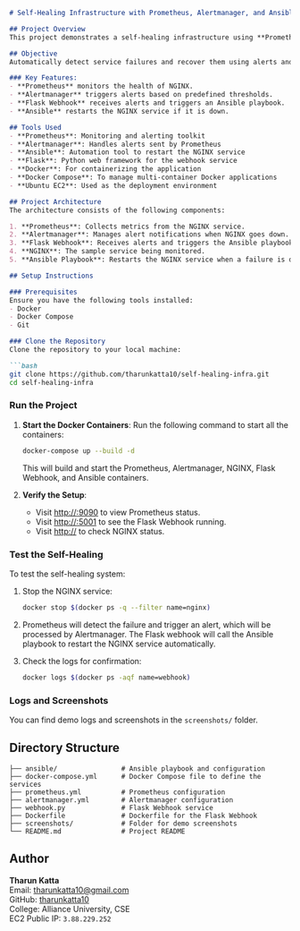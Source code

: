 ```markdown
# Self-Healing Infrastructure with Prometheus, Alertmanager, and Ansible

## Project Overview
This project demonstrates a self-healing infrastructure using **Prometheus**, **Alertmanager**, **Ansible**, and **Flask Webhook** to automatically detect and recover from service failures. The system monitors the status of a **NGINX** service, and when it goes down, Prometheus triggers an alert that is processed by Alertmanager. The webhook then calls an Ansible playbook to restart the service, ensuring high availability.

## Objective
Automatically detect service failures and recover them using alerts and automation.

### Key Features:
- **Prometheus** monitors the health of NGINX.
- **Alertmanager** triggers alerts based on predefined thresholds.
- **Flask Webhook** receives alerts and triggers an Ansible playbook.
- **Ansible** restarts the NGINX service if it is down.

## Tools Used
- **Prometheus**: Monitoring and alerting toolkit
- **Alertmanager**: Handles alerts sent by Prometheus
- **Ansible**: Automation tool to restart the NGINX service
- **Flask**: Python web framework for the webhook service
- **Docker**: For containerizing the application
- **Docker Compose**: To manage multi-container Docker applications
- **Ubuntu EC2**: Used as the deployment environment

## Project Architecture
The architecture consists of the following components:

1. **Prometheus**: Collects metrics from the NGINX service.
2. **Alertmanager**: Manages alert notifications when NGINX goes down.
3. **Flask Webhook**: Receives alerts and triggers the Ansible playbook.
4. **NGINX**: The sample service being monitored.
5. **Ansible Playbook**: Restarts the NGINX service when a failure is detected.

## Setup Instructions

### Prerequisites
Ensure you have the following tools installed:
- Docker
- Docker Compose
- Git

### Clone the Repository
Clone the repository to your local machine:

```bash
git clone https://github.com/tharunkatta10/self-healing-infra.git
cd self-healing-infra
```

### Run the Project

1. **Start the Docker Containers**:
   Run the following command to start all the containers:

   ```bash
   docker-compose up --build -d
   ```

   This will build and start the Prometheus, Alertmanager, NGINX, Flask Webhook, and Ansible containers.

2. **Verify the Setup**:
   - Visit [http://<your-ec2-public-ip>:9090](http://<your-ec2-public-ip>:9090) to view Prometheus status.
   - Visit [http://<your-ec2-public-ip>:5001](http://<your-ec2-public-ip>:5001) to see the Flask Webhook running.
   - Visit [http://<your-ec2-public-ip>](http://<your-ec2-public-ip>) to check NGINX status.

### Test the Self-Healing
To test the self-healing system:
1. Stop the NGINX service:
   ```bash
   docker stop $(docker ps -q --filter name=nginx)
   ```

2. Prometheus will detect the failure and trigger an alert, which will be processed by Alertmanager. The Flask webhook will call the Ansible playbook to restart the NGINX service automatically.

3. Check the logs for confirmation:
   ```bash
   docker logs $(docker ps -aqf name=webhook)
   ```

### Logs and Screenshots
You can find demo logs and screenshots in the `screenshots/` folder.

## Directory Structure
```
├── ansible/                # Ansible playbook and configuration
├── docker-compose.yml      # Docker Compose file to define the services
├── prometheus.yml          # Prometheus configuration
├── alertmanager.yml        # Alertmanager configuration
├── webhook.py              # Flask Webhook service
├── Dockerfile              # Dockerfile for the Flask Webhook
├── screenshots/            # Folder for demo screenshots
└── README.md               # Project README
```

## Author
**Tharun Katta**  
Email: tharunkatta10@gmail.com  
GitHub: [tharunkatta10](https://github.com/tharunkatta10)  
College: Alliance University, CSE  
EC2 Public IP: `3.88.229.252`
